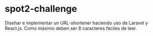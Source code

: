 # spot2-challenge
Diseñar e implementar un URL-shortener haciendo uso de Laravel y React.js. Como máximo deben ser 8 caracteres fáciles de leer.
